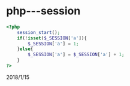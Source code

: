 # php---session

```php
<?php
    session_start();
    if(!isset($_SESSION['a']){
        $_SESSION['a'] = 1;
    }else{
        $_SESSION['a'] = $_SESSION['a'] + 1;
    }
?>
```


2018/1/15  

